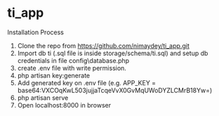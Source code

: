 # ti_app
Installation Process

1) Clone the repo from https://github.com/nimaydey/ti_app.git
2) Import db ti (.sql file is inside storage/schema/ti.sql) and setup db credentials in file config\database.php
3) create .env file with write permission.
4) php artisan key:generate
5) Add generated key on .env file (e.g. APP_KEY = base64:VXCOqKwL503jujjaTcqeVvX0GvMqUWoDYZLCMrB18Yw=)
6) php artisan serve
7) Open localhost:8000 in browser


